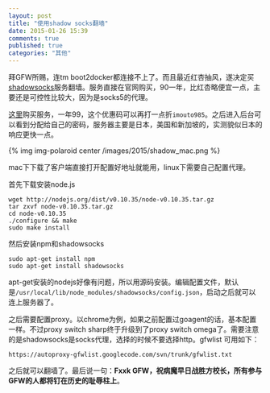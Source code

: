 ```yaml
---
layout: post
title: "使用shadow socks翻墙"
date: 2015-01-26 15:39
comments: true
published: true
categories: "其他"
---
```

  
   拜GFW所赐，连tm boot2docker都连接不上了。而且最近红杏抽风，遂决定买[shadowsocks][1]服务翻墙。服务直接在官网购买，90一年，比红杏略便宜一点，主要还是可控性比较大，因为是socks5的代理。

  [这里][1]购买服务，一年99，这个优惠码可以再打一点折`imouto985`。之后进入后台可以看到分配给自己的密码，服务器主要是日本，美国和新加坡的，实测貌似日本的响应更快一点。

  {% img img-polaroid center /images/2015/shadow_mac.png %}

  mac下下载了客户端直接打开配置好地址就能用，linux下需要自己配置代理。

  首先下载安装node.js

  	wget http://nodejs.org/dist/v0.10.35/node-v0.10.35.tar.gz
  	tar zxvf node-v0.10.35.tar.gz 
  	cd node-v0.10.35
  	./configure && make 
  	sudo make install

  然后安装npm和shadowsocks

  	sudo apt-get install npm
  	sudo apt-get install shadowsocks

  apt-get安装的nodejs好像有问题，所以用源码安装。编辑配置文件，默认是`/usr/local/lib/node_modules/shadowsocks/config.json`，启动之后就可以连上服务器了。

  之后需要配置proxy。以chrome为例，如果之前配置过goagent的话，基本配置一样。不过proxy switch sharp终于升级到了proxy switch omega了。需要注意的是shadowsocks是socks代理，选择的时候不要选择http。gfwlist 可用如下：

  	https://autoproxy-gfwlist.googlecode.com/svn/trunk/gfwlist.txt

  之后就可以翻墙了。最后说一句：**Fxxk GFW，祝病魔早日战胜方校长，所有参与GFW的人都将钉在历史的耻辱柱上**。


[1]: https://portal.shadowsocks.com/aff.php?aff=483   "shadow socks"
[2]: https://shadowsocks.com/   "Shadowsocks.com"